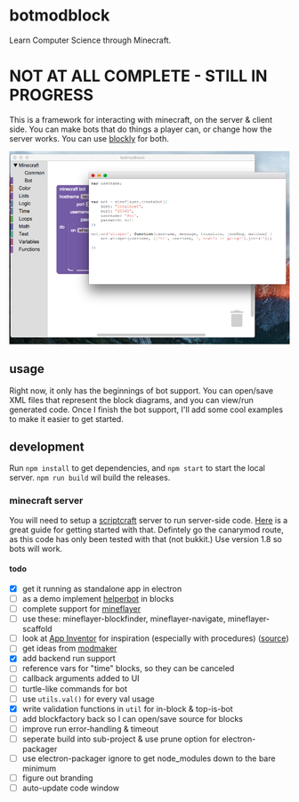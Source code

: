 # botmodblock

Learn Computer Science through Minecraft.

# NOT AT ALL COMPLETE - STILL IN PROGRESS

This is a framework for interacting with minecraft, on the server & client side.  You can make bots that do things a player can, or change how the server works. You can use [blockly](https://developers.google.com/blockly/) for both.

![screenshot](screenshot.png)

## usage

Right now, it only has the beginnings of bot support. You can open/save XML files that represent the block diagrams, and you can view/run generated code. Once I finish the bot support, I'll add some cool examples to make it easier to get started.

## development

Run `npm install` to get dependencies, and `npm start` to start the local server. `npm run build` wil build the releases.

### minecraft server

You will need to setup a [scriptcraft](http://scriptcraftjs.org/) server to run server-side code. [Here](https://github.com/walterhiggins/ScriptCraft/blob/master/README.md) is a great guide for getting started with that. Defintely go the canarymod route, as this code has only been tested with that (not bukkit.) Use version 1.8 so bots will work.



#### todo
-  [X] get it running as standalone app in electron
-  [ ] as a demo implement [helperbot](https://www.npmjs.com/package/helperbot) in blocks
-  [ ] complete support for [mineflayer](https://github.com/PrismarineJS/mineflayer)
-  [ ] use these: mineflayer-blockfinder, mineflayer-navigate, mineflayer-scaffold
-  [ ] look at [App Inventor](http://ai2.appinventor.mit.edu/) for inspiration (especially with procedures) ([source](https://github.com/mit-cml/appinventor-sources))
-  [ ] get ideas from [modmaker](http://inspiredtoeducate.net/modmaker/)
-  [X] add backend run support
-  [ ] reference vars for "time" blocks, so they can be canceled
-  [ ] callback arguments added to UI
-  [ ] turtle-like commands for bot
-  [ ] use `utils.val()` for every val usage
-  [X] write validation functions in `util` for in-block & top-is-bot
-  [ ] add blockfactory back so I can open/save source for blocks
-  [ ] improve run error-handling & timeout
-  [ ] seperate build into sub-project & use prune option for electron-packager
-  [ ] use electron-packager ignore to get node_modules down to the bare minimum
-  [ ] figure out branding
-  [ ] auto-update code window
